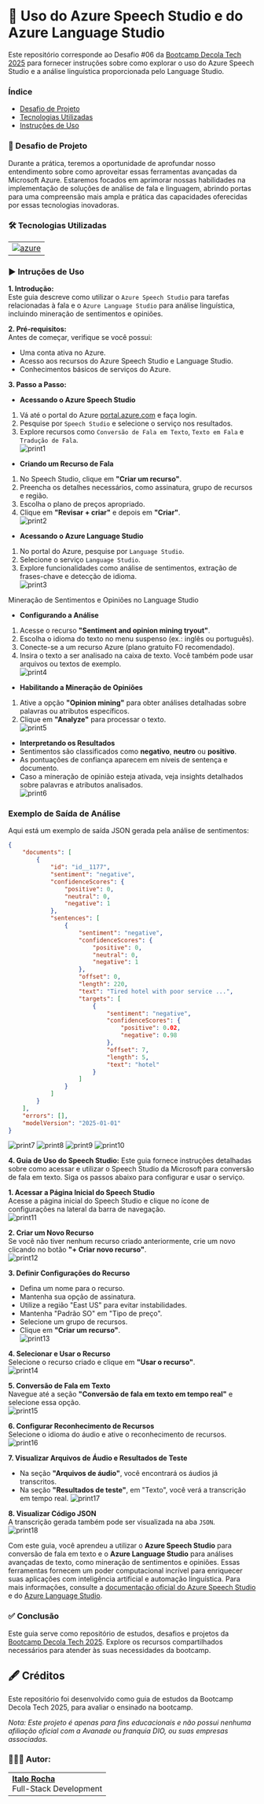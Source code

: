 # 🤖 Uso do Azure Speech Studio e do Azure Language Studio

Este repositório corresponde ao Desafio #06 da [Bootcamp Decola Tech 2025](https://www.dio.me/bootcamp/decola-tech-2025) para fornecer instruções sobre como explorar o uso do Azure Speech Studio e a análise linguística proporcionada pelo Language Studio.

### Índice
- [Desafio de Projeto](https://github.com/ItaloRochaj/decola-tech-2025/tree/main/desafio6-LanguageStudio#-desafio-de-projeto)
- [Tecnologias Utilizadas](https://github.com/ItaloRochaj/decola-tech-2025/tree/main/desafio6-LanguageStudio#%EF%B8%8F-tecnologias-utilizadas)
- [Instruções de Uso](https://github.com/ItaloRochaj/decola-tech-2025/tree/main/desafio6-LanguageStudio#%EF%B8%8F-intru%C3%A7%C3%B5es-de-uso)

### 🎯 Desafio de Projeto
Durante a prática, teremos a oportunidade de aprofundar nosso entendimento sobre como aproveitar essas ferramentas avançadas da Microsoft Azure. Estaremos focados em aprimorar nossas habilidades na implementação de soluções de análise de fala e linguagem, abrindo portas para uma compreensão mais ampla e prática das capacidades oferecidas por essas tecnologias inovadoras.

### 🛠️ Tecnologias Utilizadas
|  |
|-------------|
| <a href="https://azure.microsoft.com/pt-br/"><img src="https://skillicons.dev/icons?i=azure" alt="azure"/></a>

### ▶️ Intruções de Uso

**1. Introdução:**  
Este guia descreve como utilizar o `Azure Speech Studio` para tarefas relacionadas à fala e o `Azure Language Studio` para análise linguística, incluindo mineração de sentimentos e opiniões.

**2. Pré-requisitos:**  
Antes de começar, verifique se você possui:
- Uma conta ativa no Azure.
- Acesso aos recursos do Azure Speech Studio e Language Studio.
- Conhecimentos básicos de serviços do Azure.

**3. Passo a Passo:**  
- **Acessando o Azure Speech Studio**
1. Vá até o portal do Azure [portal.azure.com](https://portal.azure.com) e faça login.
2. Pesquise por `Speech Studio` e selecione o serviço nos resultados.
3. Explore recursos como `Conversão de Fala em Texto`, `Texto em Fala` e `Tradução de Fala`.  
![print1](https://github.com/ItaloRochaj/decola-tech-2025/blob/main/desafio6-LanguageStudio/assets/print1.png)

- **Criando um Recurso de Fala**
1. No Speech Studio, clique em **"Criar um recurso"**.
2. Preencha os detalhes necessários, como assinatura, grupo de recursos e região.
3. Escolha o plano de preços apropriado.
4. Clique em **"Revisar + criar"** e depois em **"Criar"**.  
![print2](https://github.com/ItaloRochaj/decola-tech-2025/blob/main/desafio6-LanguageStudio/assets/print2.png)

- **Acessando o Azure Language Studio**
1. No portal do Azure, pesquise por `Language Studio`.
2. Selecione o serviço `Language Studio`.
3. Explore funcionalidades como análise de sentimentos, extração de frases-chave e detecção de idioma.  
![print3](https://github.com/ItaloRochaj/decola-tech-2025/blob/main/desafio6-LanguageStudio/assets/print3.png)

Mineração de Sentimentos e Opiniões no Language Studio  
- **Configurando a Análise**
1. Acesse o recurso **"Sentiment and opinion mining tryout"**.
2. Escolha o idioma do texto no menu suspenso (ex.: inglês ou português).
3. Conecte-se a um recurso Azure (plano gratuito F0 recomendado).
4. Insira o texto a ser analisado na caixa de texto. Você também pode usar arquivos ou textos de exemplo.  
![print4](https://github.com/ItaloRochaj/decola-tech-2025/blob/main/desafio6-LanguageStudio/assets/print4.png)

- **Habilitando a Mineração de Opiniões**
1. Ative a opção **"Opinion mining"** para obter análises detalhadas sobre palavras ou atributos específicos.
2. Clique em **"Analyze"** para processar o texto.  
![print5](https://github.com/ItaloRochaj/decola-tech-2025/blob/main/desafio6-LanguageStudio/assets/print5.png)

- **Interpretando os Resultados**
- Sentimentos são classificados como **negativo**, **neutro** ou **positivo**.
- As pontuações de confiança aparecem em níveis de sentença e documento.
- Caso a mineração de opinião esteja ativada, veja insights detalhados sobre palavras e atributos analisados.  
![print6](https://github.com/ItaloRochaj/decola-tech-2025/blob/main/desafio6-LanguageStudio/assets/print6.png)

### Exemplo de Saída de Análise

Aqui está um exemplo de saída JSON gerada pela análise de sentimentos:

```json
{
    "documents": [
        {
            "id": "id__1177",
            "sentiment": "negative",
            "confidenceScores": {
                "positive": 0,
                "neutral": 0,
                "negative": 1
            },
            "sentences": [
                {
                    "sentiment": "negative",
                    "confidenceScores": {
                        "positive": 0,
                        "neutral": 0,
                        "negative": 1
                    },
                    "offset": 0,
                    "length": 220,
                    "text": "Tired hotel with poor service ...",
                    "targets": [
                        {
                            "sentiment": "negative",
                            "confidenceScores": {
                                "positive": 0.02,
                                "negative": 0.98
                            },
                            "offset": 7,
                            "length": 5,
                            "text": "hotel"
                        }
                    ]
                }
            ]
        }
    ],
    "errors": [],
    "modelVersion": "2025-01-01"
}
```
![print7](https://github.com/ItaloRochaj/decola-tech-2025/blob/main/desafio6-LanguageStudio/assets/print7.png)
![print8](https://github.com/ItaloRochaj/decola-tech-2025/blob/main/desafio6-LanguageStudio/assets/print8.png)
![print9](https://github.com/ItaloRochaj/decola-tech-2025/blob/main/desafio6-LanguageStudio/assets/print9.png)
![print10](https://github.com/ItaloRochaj/decola-tech-2025/blob/main/desafio6-LanguageStudio/assets/print10.png)

**4. Guia de Uso do Speech Studio:**
Este guia fornece instruções detalhadas sobre como acessar e utilizar o Speech Studio da Microsoft para conversão de fala em texto. Siga os passos abaixo para configurar e usar o serviço.

**1. Acessar a Página Inicial do Speech Studio**  
   Acesse a página inicial do Speech Studio e clique no ícone de configurações na lateral da barra de navegação.  
   ![print11](https://github.com/ItaloRochaj/decola-tech-2025/blob/main/desafio6-LanguageStudio/assets/print11.png)

**2. Criar um Novo Recurso**  
   Se você não tiver nenhum recurso criado anteriormente, crie um novo clicando no botão **"+ Criar novo recurso"**.  
   ![print12](https://github.com/ItaloRochaj/decola-tech-2025/blob/main/desafio6-LanguageStudio/assets/print12.png)

**3. Definir Configurações do Recurso**  
   - Defina um nome para o recurso.
   - Mantenha sua opção de assinatura.
   - Utilize a região "East US" para evitar instabilidades.
   - Mantenha "Padrão SO" em "Tipo de preço".
   - Selecione um grupo de recursos.
   - Clique em **"Criar um recurso"**.  
    ![print13](https://github.com/ItaloRochaj/decola-tech-2025/blob/main/desafio6-LanguageStudio/assets/print13.png)

**4. Selecionar e Usar o Recurso**  
   Selecione o recurso criado e clique em **"Usar o recurso"**.  
   ![print14](https://github.com/ItaloRochaj/decola-tech-2025/blob/main/desafio6-LanguageStudio/assets/print14.png)

**5. Conversão de Fala em Texto**  
   Navegue até a seção **"Conversão de fala em texto em tempo real"** e selecione essa opção.  
   ![print15](https://github.com/ItaloRochaj/decola-tech-2025/blob/main/desafio6-LanguageStudio/assets/print15.png)

**6. Configurar Reconhecimento de Recursos**  
   Selecione o idioma do áudio e ative o reconhecimento de recursos.  
   ![print16](https://github.com/ItaloRochaj/decola-tech-2025/blob/main/desafio6-LanguageStudio/assets/print16.png)

**7. Visualizar Arquivos de Áudio e Resultados de Teste**  
   - Na seção **"Arquivos de áudio"**, você encontrará os áudios já transcritos.
   - Na seção **"Resultados de teste"**, em "Texto", você verá a transcrição em tempo real.
   ![print17](https://github.com/ItaloRochaj/decola-tech-2025/blob/main/desafio6-LanguageStudio/assets/print17.png)

**8. Visualizar Código JSON**  
   A transcrição gerada também pode ser visualizada na aba `JSON`.  
   ![print18](https://github.com/ItaloRochaj/decola-tech-2025/blob/main/desafio6-LanguageStudio/assets/print18.png)

Com este guia, você aprendeu a utilizar o **Azure Speech Studio** para conversão de fala em texto e o **Azure Language Studio** para análises avançadas de texto, como mineração de sentimentos e opiniões. Essas ferramentas fornecem um poder computacional incrível para enriquecer suas aplicações com inteligência artificial e automação linguística. Para mais informações, consulte a [documentação oficial do Azure Speech Studio](https://learn.microsoft.com/en-us/azure/cognitive-services/speech-service/) e do [Azure Language Studio](https://learn.microsoft.com/en-us/azure/ai-services/language-service/).

### ✅ Conclusão
Este guia serve como repositório de estudos, desafios e projetos da [Bootcamp Decola Tech 2025](https://www.dio.me/bootcamp/decola-tech-2025). Explore os recursos compartilhados necessários para atender às suas necessidades da bootcamp.

## 🖋️ Créditos
Este repositório foi desenvolvido como guia de estudos da Bootcamp Decola Tech 2025, para avaliar o ensinado na bootcamp.

*Nota: Este projeto é apenas para fins educacionais e não possui nenhuma afiliação oficial com a Avanade ou franquia DIO, ou suas empresas associadas.*

### 👨🏻‍💻 Autor:
<table style="border=0">
  <tr>
    <td align="left">
      <a href="https://github.com/ItaloRochaj">
        <span><b>Italo Rocha</b></span>
      </a>
      <br>
      <span>Full-Stack Development</span>
    </td>
  </tr>
</table>
